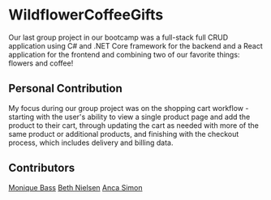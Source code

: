 # WildflowerCoffeeGifts

Our last group project in our bootcamp was a full-stack full CRUD application using C# and .NET Core framework for the backend and a React application for the frontend and combining two of our favorite things: flowers and coffee!

## Personal Contribution
My focus during our group project was on the shopping cart workflow - starting with the user's ability to view a single product page and add the product to their cart, through updating the cart as needed with more of the same product or additional products, and finishing with the checkout process, which includes delivery and billing data. 

## Contributors
[Monique Bass](https://github.com/Nikababy01)
[Beth Nielsen](https://github.com/bethh56)
[Anca Simon](https://github.com/ancasimon)
